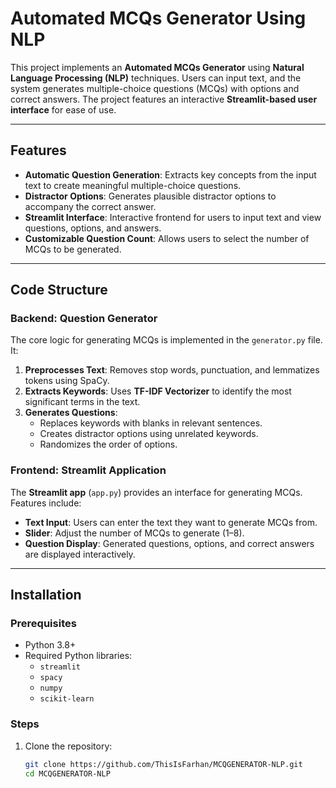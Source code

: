 # Automated MCQs Generator Using NLP  

This project implements an **Automated MCQs Generator** using **Natural Language Processing (NLP)** techniques. Users can input text, and the system generates multiple-choice questions (MCQs) with options and correct answers. The project features an interactive **Streamlit-based user interface** for ease of use.  

---

## Features  

- **Automatic Question Generation**: Extracts key concepts from the input text to create meaningful multiple-choice questions.  
- **Distractor Options**: Generates plausible distractor options to accompany the correct answer.  
- **Streamlit Interface**: Interactive frontend for users to input text and view questions, options, and answers.  
- **Customizable Question Count**: Allows users to select the number of MCQs to be generated.  

---

## Code Structure  

### Backend: Question Generator  

The core logic for generating MCQs is implemented in the `generator.py` file. It:  
1. **Preprocesses Text**: Removes stop words, punctuation, and lemmatizes tokens using SpaCy.  
2. **Extracts Keywords**: Uses **TF-IDF Vectorizer** to identify the most significant terms in the text.  
3. **Generates Questions**:  
   - Replaces keywords with blanks in relevant sentences.  
   - Creates distractor options using unrelated keywords.  
   - Randomizes the order of options.  

### Frontend: Streamlit Application  

The **Streamlit app** (`app.py`) provides an interface for generating MCQs. Features include:  
- **Text Input**: Users can enter the text they want to generate MCQs from.  
- **Slider**: Adjust the number of MCQs to generate (1–8).  
- **Question Display**: Generated questions, options, and correct answers are displayed interactively.  

---

## Installation  

### Prerequisites  

- Python 3.8+  
- Required Python libraries:  
  - `streamlit`  
  - `spacy`  
  - `numpy`  
  - `scikit-learn`  

### Steps  

1. Clone the repository:  
   ```bash
   git clone https://github.com/ThisIsFarhan/MCQGENERATOR-NLP.git
   cd MCQGENERATOR-NLP
